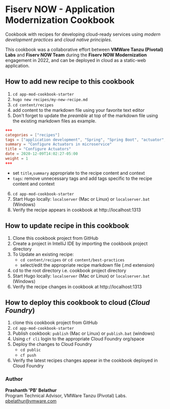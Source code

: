 # Fiserv NOW - Application Modernization Cookbook

Cookbook with recipes for developing cloud-ready services using _modern development practices_ and _cloud native principles_.


This cookbook was a collaborative effort between **VMWare Tanzu (Pivotal) Labs** and **Fiserv NOW Team** during the **Fiserv NOW Modernization** engagement in 2022, and can be deployed in cloud as a static-web application.

## How to add new recipe to this cookbook
1. `cd app-mod-cookbook-starter`
2. `hugo new recipes/my-new-recipe.md` 
3. `cd content/recipes`
4. add content to the markdown file using your favorite text editor
5. Don't forget to update the _preamble_ at top of the markdown file using the existing markdown files as example.

```toml
+++
categories = ["recipes"]
tags = ["application development", "Spring", "Spring Boot", "actuator", "endpoint", "health", "health check"]
summary = "Configure Actuators in microservice"
title = "Configure Actuators"
date = 2020-12-09T14:02:27-05:00
weight = 1
+++
```
-  set `title`,`summary` appropriate to the recipe content and context 
- `tags`: remove unnecessary tags and add tags specific to the recipe content and context
6. `cd app-mod-cookbook-starter`
7. Start Hugo locally: `localserver` (Mac or Linux) or `localserver.bat` (Windows)
6. Verify the recipe appears in cookbook at http://localhost:1313


## How to update recipe in this cookbook

1. Clone this cookbook project from GitHub
2. Create a project in IntelliJ IDE by importing the cookbook project directory
3. To Update an existing recipe:
   -  `cd content/recipes`  or `cd content/best-practices`
   - select/edit the appropriate recipe markdown file (.md extension) 
4. cd to the root directory i.e. cookbook project directory
5. Start Hugo locally: `localserver` (Mac or Linux) or `localserver.bat` (Windows)
6. Verify the recipe changes in cookbook at http://localhost:1313


## How to deploy this cookbook to cloud (_Cloud Foundry_)

1. clone this cookbook project from GitHub
2. `cd app-mod-cookbook-starter`
3. Publish cookbook: `publish`  (Mac or Linux) or `publish.bat` (windows)
4. Using `cf cli` login to the appropriate Cloud Foundry org/space
5. Deploy the changes to Cloud Foundry
   - `cd public`
   - `cf push`
6. Verify the latest recipes changes appear in the cookbook deployed in Cloud Foundry 

### Author
**Prashanth **'PB'** Belathur**    
Program Technical Advisor, VMWare Tanzu (Pivotal) Labs.  
pbelathur@vmware.com
